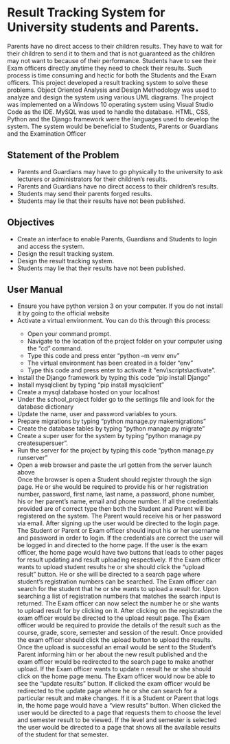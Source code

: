 # Result Tracking System for University students and Parents.
<p>Parents have no direct access to their children results. They have to wait for their children to send it to them and that is not guaranteed as the children may not want to because of their performance. Students have to see their Exam officers directly anytime they need to check their results. Such process is time consuming and hectic for both the Students and the Exam officers. This project developed a result tracking system to solve these problems. Object Oriented Analysis and Design Methodology was used to analyze and design the system using various UML diagrams. The project was implemented on a Windows 10 operating system using Visual Studio Code as the IDE.  MySQL was used to handle the database. HTML, CSS, Python and the Django framework were the languages used to develop the system. The system would be beneficial to Students, Parents or Guardians and the Examination Officer</p>

## Statement of the Problem
<ul>
<li>Parents and Guardians may have to go physically to the university to ask lecturers or administrators for their children’s results.</li>
<li>Parents and Guardians have no direct access to their children’s results.</li>
<li>Students may send their parents forged results.</li>
<li>Students may lie that their results have not been published.</li>
</ul>

## Objectives
<ul>
<li>Create an interface to enable Parents, Guardians and Students to login and access the system. </li>
<li>Design the result tracking system.</li>
<li>Design the result tracking system.</li>
<li>Students may lie that their results have not been published.</li>
</ul>

## User Manual
<ul>
<li>Ensure you have python version 3 on your computer. If you do not install it by going to the official website </li>
<li>Activate a virtual environment. You can do this through this process:</li>
<ul>
<li>Open your command prompt.</li>
<li>Navigate to the location of the project folder on your computer using the “cd” command.</li>
<li>Type this code and press enter “python –m venv env”</li>
<li> The virtual environment has been created in a folder “env” </li>
<li> Type this code and press enter to activate it “env\scripts\activate”.</li>
</ul>
<li>Install the Django framework by typing this code “pip install Django” </li>
<li>Install mysqlclient by typing “pip install mysqlclient” </li>
<li> Create a mysql database hosted on your localhost </li>
<li> Under the school_project folder go to the settings file and look for the database dictionary </li>
<li>Update the name, user and password variables to yours.</li>
<li> Prepare migrations by typing “python manage.py makemigrations” </li>
<li> Create the database tables by typing “python manage.py migrate” </li>
<li> Create a super user for the system by typing “python manage.py createsupersuer”. </li>
<li> Run the server for the project by typing this code “python manage.py runserver” </li>
<li> Open a web browser and paste the url gotten from the server launch above </li>

<div>
Once the browser is open a Student should register through the sign page. He or she would be required to provide his or her registration number, password, first name, last name, a password, phone number, his or her parent’s name, email and phone number. If all the credentials provided are of correct type then both the Student and Parent will be registered on the system. The Parent would receive his or her password via email. After signing up the user would be directed to the login page. The Student or Parent or Exam officer should input his or her username and password in order to login. If the credentials are correct the user will be logged in and directed to the home page. If the user is the exam officer, the home page would have two buttons that leads to other pages for result updating and result uploading respectively. If the Exam officer wants to upload student results he or she should click the “upload result” button. He or she will be directed to a search page where student’s registration numbers can be searched. The Exam officer can search for the student that he or she wants to upload a result for. Upon searching a list of registration numbers that matches the search input is returned. The Exam officer can now select the number he or she wants to upload result for by clicking on it. After clicking on the registration the exam officer would be directed to the upload result page. The Exam officer would be required to provide the details of the result such as the course, grade, score, semester and session of the result. Once provided the exam officer should click the upload button to upload the results. Once the upload is successful an email would be sent to the Student’s Parent informing him or her about the new result published and the exam officer would be redirected to the search page to make another upload. If the Exam officer wants to update n result he or she should click on the home page menu. The Exam officer would now be able to see the “update results” button. If clicked the exam officer would be redirected to the update page where he or she can search for a particular result and make changes.
If it is a Student or Parent that logs in, the home page would have a “view results” button. When clicked the user would be directed to a page that requests them to choose the level and semester result to be viewed. If the level and semester is selected the user would be directed to a page that shows all the available results of the student for that semester.
</div>